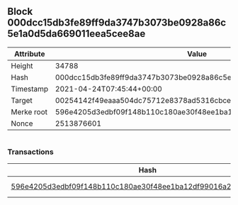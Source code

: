 ## Block 000dcc15db3fe89ff9da3747b3073be0928a86c5e1a0d5da669011eea5cee8ae

Attribute | Value
--- | ---
Height | 34788
Hash | 000dcc15db3fe89ff9da3747b3073be0928a86c5e1a0d5da669011eea5cee8ae
Timestamp | 2021-04-24T07:45:44+00:00
Target | 00254142f49eaaa504dc75712e8378ad5316cbcead634704b3734b6271167cc4
Merke root | 596e4205d3edbf09f148b110c180ae30f48ee1ba12df99016a2f6f40d2f26e00
Nonce | 2513876601

```

```

### Transactions

Hash | Amount
--- | ---
[596e4205d3edbf09f148b110c180ae30f48ee1ba12df99016a2f6f40d2f26e00](596e4205d3edbf09f148b110c180ae30f48ee1ba12df99016a2f6f40d2f26e00.md) | 10.00000000 SKEPTI 
